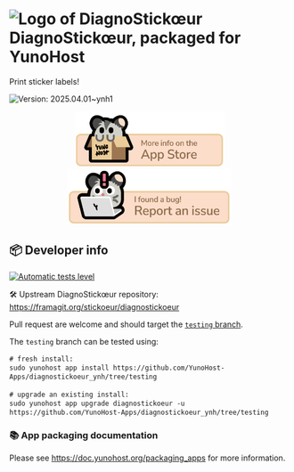 <!--
N.B.: This README was automatically generated by <https://github.com/YunoHost/apps_tools/blob/main/readme_generator>
It shall NOT be edited by hand.
-->

<h1>
  <img src="https://raw.githubusercontent.com/YunoHost/apps/master/logos/diagnostickoeur.png" width="32px" alt="Logo of DiagnoStickœur">
  DiagnoStickœur, packaged for YunoHost
</h1>

Print sticker labels!

![Version: 2025.04.01~ynh1](https://img.shields.io/badge/Version-2025.04.01~ynh1-rgba(0,150,0,1)?style=for-the-badge)

<div align="center">
<a href="https://apps.yunohost.org/app/diagnostickoeur"><img height="100px" src="https://github.com/YunoHost/yunohost-artwork/raw/refs/heads/main/badges/neopossum-badges/badge_more_info_on_the_appstore.svg"/></a>
<a href="https://github.com/YunoHost-Apps/diagnostickoeur_ynh/issues"><img height="100px" src="https://github.com/YunoHost/yunohost-artwork/raw/refs/heads/main/badges/neopossum-badges/badge_report_an_issue.svg"/></a>
</div>

## 📦 Developer info

[![Automatic tests level](https://apps.yunohost.org/badge/cilevel/diagnostickoeur)](https://ci-apps.yunohost.org/ci/apps/diagnostickoeur/)

🛠️ Upstream DiagnoStickœur repository: <https://framagit.org/stickoeur/diagnostickoeur>

Pull request are welcome and should target the [`testing` branch](https://github.com/YunoHost-Apps/diagnostickoeur_ynh/tree/testing).

The `testing` branch can be tested using:
```
# fresh install:
sudo yunohost app install https://github.com/YunoHost-Apps/diagnostickoeur_ynh/tree/testing

# upgrade an existing install:
sudo yunohost app upgrade diagnostickoeur -u https://github.com/YunoHost-Apps/diagnostickoeur_ynh/tree/testing
```

### 📚 App packaging documentation

Please see <https://doc.yunohost.org/packaging_apps> for more information.